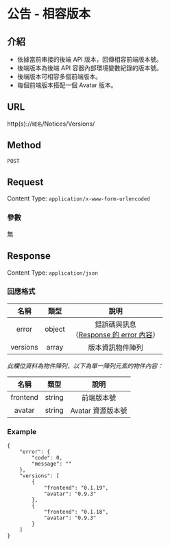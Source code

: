 # 公告 - 相容版本

## 介紹

- 依據當前串接的後端 API 版本，回傳相容前端版本號。
- 後端版本為後端 API 容器內部環境變數紀錄的版本號。
- 後端版本可相容多個前端版本。
- 每個前端版本搭配一個 Avatar 版本。

## URL

http(s)://`域名`/Notices/Versions/

## Method

`POST`

## Request

Content Type: `application/x-www-form-urlencoded`

### 參數

無

## Response

Content Type: `application/json`

### 回應格式

| 名稱 | 類型 | 說明 |
|:-:|:-:|:-:|
| error | object | 錯誤碼與訊息<br>（[Response 的 error 內容](../response.md#error)） |
| versions | array | 版本資訊物件陣列 |

_此欄位資料為物件陣列，以下為單一陣列元素的物件內容：_

| 名稱 | 類型 | 說明 |
|:-:|:-:|:-:|
| frontend | string | 前端版本號 |
| avatar | string | Avatar 資源版本號 |

### Example

	{
	    "error": {
	        "code": 0,
	        "message": ""
	    },
	    "versions": [
	        {
	            "frontend": "0.1.19",
	            "avatar": "0.9.3"
	        },
	        {
	            "frontend": "0.1.18",
	            "avatar": "0.9.3"
	        }
	    ]
	}